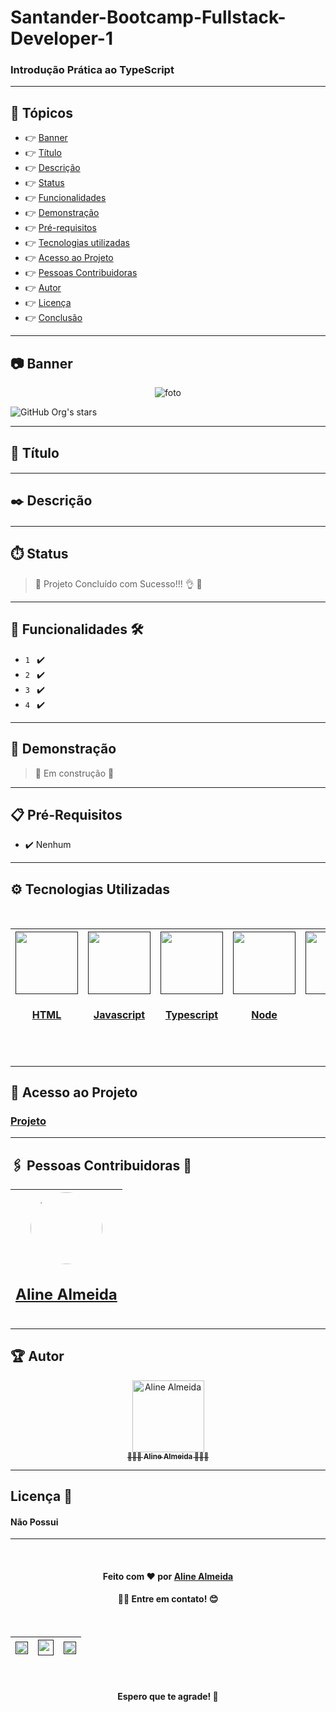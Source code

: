 # Santander-Bootcamp-Fullstack-Developer-1

### Introdução Prática ao TypeScript
___
## 🏁 Tópicos
 
  * 👉 [Banner](#📷-banner)
  * 👉 [Título](#📌-título)
  * 👉 [Descrição](#✒️-descrição)
  * 👉 [Status](#⏱️-status)
  * 👉 [Funcionalidades](#🔨-funcionalidades-🛠️)
  * 👉 [Demonstração](#🚀-demonstração)
  * 👉 [Pré-requisitos](#📋-pré-requisitos)
  * 👉 [Tecnologias utilizadas](#⚙️-tecnologias-utilizadas)
  * 👉 [Acesso ao Projeto](#📁-acesso-ao-projeto)
  * 👉 [Pessoas Contribuidoras](#🖇️-pessoas-contribuidoras-🤝)
  * 👉 [Autor](#🏆-autor)
  * 👉 [Licença](#🙏-licença-🔖) 
  * 👉 [Conclusão](#📚-conclusão)
 
 
___

## 📷 Banner
  <p align="center">
    <img alt="foto" title="foto" src="banner.png"/>
  </p>

![GitHub Org's stars](https://img.shields.io/github/stars/camilafernanda?style=social)

___

## 📌 Título

#### 

___
## ✒️ Descrição

#### 

___
## ⏱️ Status

> 🚀 Projeto Concluído com Sucesso!!! 👌 🚧

___
## 🔨 Funcionalidades 🛠️

- `1 `  ✔️
- `2 `  ✔️
- `3 `  ✔️
- `4 `  ✔️
___
## 🚀 Demonstração 

> 🚧 Em construção 🚧

___
## 📋 Pré-Requisitos 

- ✔️ Nenhum

___
## ⚙️ Tecnologias Utilizadas

<br>
<div align="center">

| [<img src="" width=100><br><h4>HTML </h4>]() | [<img src="" width=100><br><h4>Javascript </h4>]() |  [<img src="" width=100><br><h4>Typescript </h4>]() | [<img src="" width=100><br><h4>Node </h4>]() | [<img src="" width=100><br><h4>5 </h4>]() |
| :---: | :---: | :---: | :---: | :---: |
</div>
<br>

___
## 📁 Acesso ao Projeto 

### [Projeto]()

___
## 🖇️ Pessoas Contribuidoras 🤝

<div align="left">

| [<img src="https://avatars.githubusercontent.com/u/99259131?v=4" width=115 style="border-radius: 50%;"><br><h2> Aline Almeida </h2>](https://github.com/AlineAlmeida85) |
| :---: | 
</div>


___
## 🏆 Autor 
<div align="center">
  <a href="https://github.com/AlineAlmeida85">
    <img src="https://avatars.githubusercontent.com/u/99259131?v=4" width="115px;" alt="Aline Almeida"/><br/>
    <sub>
      <b>👩🏽‍💻 Aline Almeida 👩🏽‍🎓</b>
    </sub>
  </a> 
  <a href="https://github.com/AlineAlmeida85" title="Aline Almeida"></a>
</div>

___
## Licença 🔖

#### Não Possui

____
<br>
<div align="center">
  <h4>Feito com ❤️ por 
    <a href="https://github.com/AlineAlmeida85">Aline Almeida</a><h4>👋🏽 Entre em contato! 😊</h4>
  </h4><br>

| [<img src="https://logodownload.org/wp-content/uploads/2018/03/gmail-logo-4-1.png" width=20><br>]() | [<img src="https://seeklogo.com/images/W/whatsapp-icon-logo-BDC0A8063B-seeklogo.com.png" width=25><br>]() |  [<img src="https://cdn-icons-png.flaticon.com/512/174/174857.png" width=20><br>]() |
| :---: | :---: | :---: |

<br>
<h4> Espero que te agrade! 🙏</h4>
</div>
<br>



